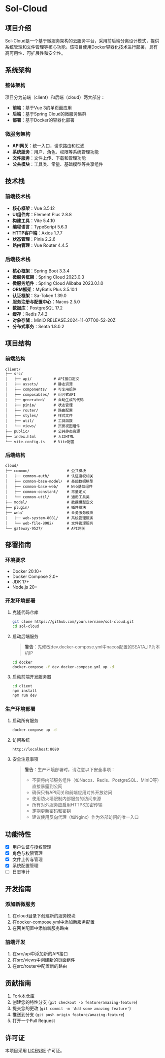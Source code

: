 # Sol-Cloud

## 项目介绍

Sol-Cloud是一个基于微服务架构的云服务平台，采用前后端分离设计模式，提供系统管理和文件管理等核心功能。该项目使用Docker容器化技术进行部署，具有高可用性、可扩展性和安全性。

## 系统架构

### 整体架构

项目分为前端（client）和后端（cloud）两大部分：

- **前端**：基于Vue 3的单页面应用
- **后端**：基于Spring Cloud的微服务集群
- **部署**：基于Docker的容器化部署

### 微服务架构

- **API网关**：统一入口，请求路由和过滤
- **系统服务**：用户、角色、权限等系统管理功能
- **文件服务**：文件上传、下载和管理功能
- **公共模块**：工具类、常量、基础模型等共享组件

## 技术栈

### 前端技术栈

- **核心框架**：Vue 3.5.12
- **UI组件库**：Element Plus 2.8.8
- **构建工具**：Vite 5.4.10
- **编程语言**：TypeScript 5.6.3
- **HTTP客户端**：Axios 1.7.7
- **状态管理**：Pinia 2.2.6
- **路由管理**：Vue Router 4.4.5

### 后端技术栈

- **核心框架**：Spring Boot 3.3.4
- **微服务框架**：Spring Cloud 2023.0.3
- **微服务组件**：Spring Cloud Alibaba 2023.0.1.0
- **ORM框架**：MyBatis Plus 3.5.10.1
- **认证框架**：Sa-Token 1.39.0
- **服务注册与配置中心**：Nacos 2.5.0
- **数据库**：PostgreSQL 17.2
- **缓存**：Redis 7.4.2
- **对象存储**：MinIO RELEASE.2024-11-07T00-52-20Z
- **分布式事务**：Seata 1.8.0.2

## 项目结构

### 前端结构

```
client/
├── src/
│   ├── api/          # API接口定义
│   ├── assets/       # 静态资源
│   ├── components/   # 可复用组件
│   ├── composables/  # 组合式API
│   ├── generated/    # 自动生成的代码
│   ├── pinia/        # 状态管理
│   ├── router/       # 路由配置
│   ├── styles/       # 样式文件
│   ├── util/         # 工具函数
│   └── views/        # 页面视图组件
├── public/           # 公共静态资源
├── index.html        # 入口HTML
└── vite.config.ts    # Vite配置
```

### 后端结构

```
cloud/
├── common/                 # 公共模块
│   ├── common-auth/        # 认证授权相关
│   ├── common-base-model/  # 基础数据模型
│   ├── common-base-web/    # Web基础组件
│   ├── common-constant/    # 常量定义
│   └── common-util/        # 通用工具类
├── model/                  # 数据模型定义
├── plugin/                 # 插件模块
├── web/                    # 业务服务模块
│   ├── web-system-8081/    # 系统管理服务
│   └── web-file-8082/      # 文件管理服务
└── gateway-9527/           # API网关
```

## 部署指南

### 环境要求

- Docker 20.10+
- Docker Compose 2.0+
- JDK 17+
- Node.js 20+

### 开发环境部署

1. 克隆代码仓库
   ```bash
   git clone https://github.com/yourusername/sol-cloud.git
   cd sol-cloud
   ```

2. 启动后端服务
   > **警告**：先修改dev.docker-compose.yml中nacos配置的SEATA_IP为本机IP
   ```bash
   cd docker
   docker-compose -f dev.docker-compose.yml up -d
   ```

3. 启动前端开发服务器
   ```bash
   cd client
   npm install
   npm run dev
   ```

### 生产环境部署

1. 启动所有服务
   ```bash
   docker-compose up -d
   ```

2. 访问系统
   ```
   http://localhost:8080
   ```

3. 安全注意事项
   > **警告**：生产环境部署时，请注意以下安全事项：
   > - 不要将内部服务组件（如Nacos、Redis、PostgreSQL、MinIO等）直接暴露到公网
   > - 确保只有API网关和前端应用对外开放访问
   > - 使用防火墙限制内部服务的访问来源
   > - 所有对外服务应启用HTTPS加密传输
   > - 定期更新密码和密钥
   > - 建议使用反向代理（如Nginx）作为外部访问的唯一入口

## 功能特性

- [x] 用户认证与授权管理
- [x] 角色与权限管理
- [x] 文件上传与管理
- [x] 系统配置管理
- [ ] 日志审计

## 开发指南

### 添加新微服务

1. 在cloud目录下创建新的服务模块
2. 在docker-compose.yml中添加新服务配置
3. 在网关配置中添加新服务路由

### 前端开发

1. 在src/api中添加新的API接口
2. 在src/views中创建新的页面组件
3. 在src/router中配置新的路由

## 贡献指南

1. Fork本仓库
2. 创建您的特性分支 (`git checkout -b feature/amazing-feature`)
3. 提交您的更改 (`git commit -m 'Add some amazing feature'`)
4. 推送到分支 (`git push origin feature/amazing-feature`)
5. 打开一个Pull Request

## 许可证

本项目采用 [LICENSE](LICENSE) 许可证。 